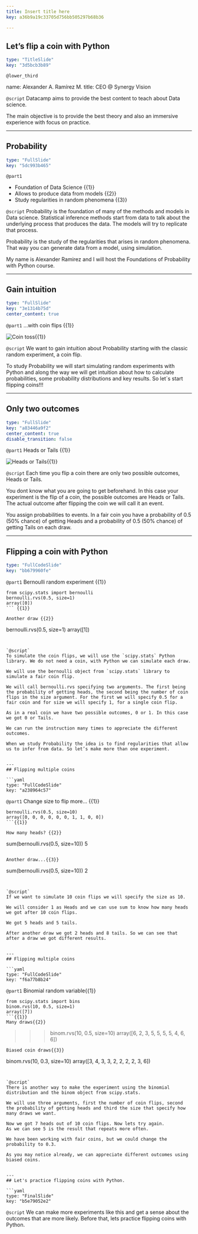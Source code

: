 ```yaml
---
title: Insert title here
key: a36b9a19c33705d756bb505297b68b36

---
```

## Let’s flip a coin with Python

```yaml
type: "TitleSlide"
key: "3d5bcb3b89"
```

`@lower_third`

name: Alexander A. Ramírez M.
title: CEO @ Synergy Vision


`@script`
Datacamp aims to provide the best content to teach about Data science. 

The main objective is to provide the best theory and also an immersive experience with focus on practice.


---
## Probability

```yaml
type: "FullSlide"
key: "5dc993b465"
```

`@part1`
- Foundation of Data Science {{1}}
- Allows to produce data from models {{2}}
- Study regularities in random phenomena {{3}}


`@script`
Probability is the foundation of many of the methods and models in Data science. Statistical inference methods start from data to talk about the underlying process that produces the data. The models will try to replicate that process.

Probability is the study of the regularities that arises in random phenomena. That way you can generate data from a model, using simulation.

My name is Alexander Ramirez and I will host the Foundations of Probability with Python course.


---
## Gain intuition

```yaml
type: "FullSlide"
key: "3e1314b75d"
center_content: true
```

`@part1`
...with coin flips {{1}}

![Coin toss](https://assets.datacamp.com/production/repositories/3758/datasets/5d0d5f4e14e6109d612eaa697f9d0ba6e369e324/coin-toss2.jpg){{1}}


`@script`
We want to gain intuition about Probability starting with the classic random experiment, a coin flip.

To study Probability we will start simulating random experiments with Python and along the way we will get intuition about how to calculate probabilities, some probability distributions and key results. So let´s start flipping coins!!!


---
## Only two outcomes

```yaml
type: "FullSlide"
key: "a83446a9f2"
center_content: true
disable_transition: false
```

`@part1`
Heads or Tails {{1}} 

![Heads or Tails](https://assets.datacamp.com/production/repositories/3758/datasets/f20ded894493cc77a61e7e15885830e015521b0f/coin-head-and-tail-riddle.jpg){{1}}


`@script`
Each time you flip a coin there are only two possible outcomes, Heads or Tails.

You dont know what you are going to get beforehand. In this case your experiment is the flip of a coin, the possible outcomes are Heads or Tails. The actual outcome after flipping the coin we will call it an event.

You assign probabilities to events. In a fair coin you have a probability of 0.5 (50% chance) of getting Heads and a probability of 0.5 (50% chance) of getting Tails on each draw.


---
## Flipping a coin with Python

```yaml
type: "FullCodeSlide"
key: "bb679960fe"
```

`@part1`
Bernoulli random experiment {{1}}
```
from scipy.stats import bernoulli
bernoulli.rvs(0.5, size=1)
array([0])
``` {{1}}

Another draw {{2}}
```
bernoulli.rvs(0.5, size=1)
array([1])
```{{2}}


`@script`
To simulate the coin flips, we will use the `scipy.stats` Python library. We do not need a coin, with Python we can simulate each draw.

We will use the bernoulli object from `scipy.stats` library to simulate a fair coin flip.

We will call bernoulli.rvs specifying two arguments. The first being the probability of getting heads, the second being the number of coin flips in the size argument. For the first we will specify 0.5 for a fair coin and for size we will specify 1, for a single coin flip.

As in a real coin we have two possible outcomes, 0 or 1. In this case we got 0 or Tails.

We can run the instruction many times to appreciate the different outcomes.

When we study Probability the idea is to find regularities that allow us to infer from data. So let’s make more than one experiment.


---
## Flipping multiple coins

```yaml
type: "FullCodeSlide"
key: "a238964c57"
```

`@part1`
Change size to flip more… {{1}}
```
bernoulli.rvs(0.5, size=10)
array([0, 0, 0, 0, 0, 0, 1, 1, 0, 0])
```{{1}}

How many heads? {{2}}
```
sum(bernoulli.rvs(0.5, size=10))
5
```{{2}}

Another draw...{{3}}
```
sum(bernoulli.rvs(0.5, size=10))
2
```{{3}}


`@script`
If we want to simulate 10 coin flips we will specify the size as 10.

We will consider 1 as Heads and we can use sum to know how many heads we got after 10 coin flips.

We got 5 heads and 5 tails.

After another draw we got 2 heads and 8 tails. So we can see that after a draw we got different results.


---
## Flipping multiple coins

```yaml
type: "FullCodeSlide"
key: "f6a77b8b24"
```

`@part1`
Binomial random variable{{1}}
```
from scipy.stats import bins
binom.rvs(10, 0.5, size=1)
array([7])
```{{1}}
Many draws{{2}}
```
>>> binom.rvs(10, 0.5, size=10)
array([6, 2, 3, 5, 5, 5, 5, 4, 6, 6])
```{{2}}
Biased coin draws{{3}}
```
binom.rvs(10, 0.3, size=10)
array([3, 4, 3, 3, 2, 2, 2, 2, 3, 6])
```{{3}}


`@script`
There is another way to make the experiment using the binomial distribution and the binom object from scipy.stats.

We will use three arguments, first the number of coin flips, second the probability of getting heads and third the size that specify how many draws we want.

Now we got 7 heads out of 10 coin flips. Now lets try again.
As we can see 5 is the result that repeats more often. 

We have been working with fair coins, but we could change the probability to 0.3.

As you may notice already, we can appreciate different outcomes using biased coins.


---
## Let's practice flipping coins with Python.

```yaml
type: "FinalSlide"
key: "b5e79052e2"
```

`@script`
We can make more experiments like this and get a sense about the outcomes that are more likely. Before that, lets practice flipping coins with Python.

